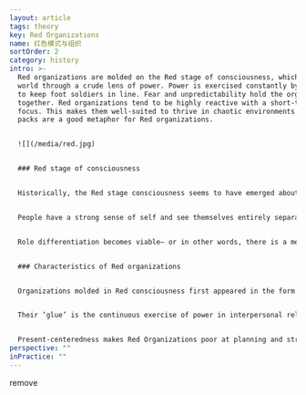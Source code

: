 ```yaml
---
layout: article
tags: theory
key: Red Organizations
name: 红色模式与组织
sortOrder: 2
category: history
intro: >-
  Red organizations are molded on the Red stage of consciousness, which sees the
  world through a crude lens of power. Power is exercised constantly by ‘Chiefs’
  to keep foot soldiers in line. Fear and unpredictability hold the organization
  together. Red organizations tend to be highly reactive with a short-term
  focus. This makes them well-suited to thrive in chaotic environments. Wolf
  packs are a good metaphor for Red organizations.


  ![](/media/red.jpg)


  ### Red stage of consciousness


  Historically, the Red stage consciousness seems to have emerged about 10,000 years ago, bringing forth the first chiefdoms and proto-empires. The first forms of organization emerged at this time. 


  People have a strong sense of self and see themselves entirely separate from others and from the world. This realization is frightening and death is real. *If I’m just a small part, separate from the whole, I might suffer or die.* The world is seen as a dangerous place where one’s needs being met depends on being strong and tough. The currency of the world is power. *If I’m more powerful than you, I can demand that my needs are met; if you are more powerful than me, I’ll submit in the hope you will take care of me.* The emotional spectrum is rather crude, and people often express their needs through tantrums and violence. Even if leaders are aware of other people’s feelings, they are not important . Orientation is mostly in the present―*I want it, and I want it now*―but this impulsiveness can extend into the future with the use of simple power, manipulation, or submission strategies. Simple causal relationships such as rewards and punishments are understood. Thinking is shaped by polar opposites, which makes for a black and white worldview―for example, strong/weak, my way/your way.


  Role differentiation becomes viable― or in other words, there is a meaningful division of labor. There is a chief and there are foot soldiers. Slavery emerges on a large scale, now that tasks can be isolated and given to enemies from neighboring tribes that have been defeated and put into bondage. Historically, this has led to chiefdoms ruling  hundreds and even thousands of people. Red functioning can still be found in adults in many tribal societies in the world today and in underprivileged areas amidst developed societies. Every paradigm has its sweet spot, a context in which it is most appropriate. Red is highly suitable for hostile environments: combat zones, civil wars, failed states, prisons, or violent inner-city neighborhoods.


  ### Characteristics of Red organizations


  Organizations molded in Red consciousness first appeared in the form of small conquering armies, when the more powerful chiefdoms grew into proto-empires. They can still be found today in the form of street gangs and mafias. Today’s Red Organizations borrow tools and ideas from modernity―think about organized crime’s use of weaponry and information technology. But their structures and practices are for the most part still molded in the Red paradigm.


  Their ‘glue’ is the continuous exercise of power in interpersonal relationships. Wolf packs provide a good metaphor: rather like the “alpha wolf” uses power when needed to maintain his status within the pack, the chief of a Red Organization must demonstrate overwhelming power and bend others to his will to stay in position. The minute his power is in doubt, someone else will attempt to topple him. To provide some stability, the chief surrounds himself with family members (who tend to be more loyal) and buys their allegiance by sharing the spoils. Each member of his close guard in turn looks after his own people and keeps them in line. Overall, there is no formal hierarchy and there are no job titles. Red Organizations don’t scale well for those reasons―they rarely manage to keep in line people who are separated from the chief by more than three or four degrees. While Red Organizations can be extremely powerful (especially in hostile environments where later stages of organizations tend to break down), they are inherently fragile, due to the impulsive nature of people’s way of operating (*I want it so I take it*). The chief must regularly resort to public displays of cruelty and punishment, as only fear and submission keep the organization from disintegrating. Mythical stories about his absolute power frequently make the rounds, to keep foot soldiers from vying for a higher prize.


  Present-centeredness makes Red Organizations poor at planning and strategizing but highly reactive to new threats and opportunities that they can pursue ruthlessly. They are therefore well adapted to chaotic environments (in civil wars or in failed states) but are ill-suited to achieve complex outcomes in stable environments where planning and strategizing are possible.
perspective: ""
inPractice: ""
---
```

   remove